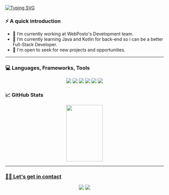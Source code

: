 [![Typing SVG](https://readme-typing-svg.demolab.com?font=Fira+Code&pause=1000&width=435&lines=Hello+everyone!+%F0%9F%96%96)](https://git.io/typing-svg)

<!-- I'm Kauan Rodrigues. I'm currently working as a full-stack software development intern during the day. At night, I switch to self-taught student mode - developing new projects as i create new projects and learn more and more!
<br>
Here on my Github Profile you'll see some of my personal projects but also, some academics too. -->

### ⚡️ A quick introduction

- 🔭 I’m currently working at WebPosto's Development team.
- 🌱 I’m currently learning Java and Kotlin for back-end so i can be a better Full-Stack Developer. 
- 💼 I'm open to seek for new projects and opportunities.

---

### 💻 Languages, Frameworks, Tools
<div align="center">
  <img src="https://img.shields.io/badge/Kotlin-0095D5?&style=for-the-badge&logo=kotlin&logoColor=white" />
  <img src="https://img.shields.io/badge/Java-ED8B00?style=for-the-badge&logo=openjdk&logoColor=white" />
  <img src="https://img.shields.io/badge/Spring-6DB33F?style=for-the-badge&logo=spring&logoColor=white" />
  <img src="https://img.shields.io/badge/PostgreSQL-316192?style=for-the-badge&logo=postgresql&logoColor=white" />
  <img src="https://img.shields.io/badge/TypeScript-007ACC?style=for-the-badge&logo=typescript&logoColor=white" />
  <img src="https://img.shields.io/badge/Angular-DD0031?style=for-the-badge&logo=angular&logoColor=white" />
</div>

<!-- <div align="center">
  <a href="https://skillicons.dev">
    <img src="https://skillicons.dev/icons?i=ts,angular,kotlin,spring,postgres" alt="TypeScript, Angular, Kotlin, Spring, PostgreSQL" />
  </a>
</div> -->

### 📈 GitHub Stats

<div align="center">
  <a href="https://github.com/kauanrod">
  <img height="180em" width="48%" src="https://github-readme-stats.vercel.app/api/top-langs/?username=kauanrod&layout=compact&langs_count=16&theme=dracula&hide=python"/>
</div>

---

### 🤝🏻 Let's get in contact

<div align="center">
  <a href="https://www.linkedin.com/in/kauanrod" target="_blank"><img src="https://img.shields.io/badge/LinkedIn-0077B5?style=for-the-badge&logo=linkedin&logoColor=white"/></a>
  <a href="mailto:kauanrod@hotmail.com" target="_blank"><img src="https://img.shields.io/badge/Microsoft_Outlook-0078D4?style=for-the-badge&logo=microsoft-outlook&logoColor=white"/></a>
</div>
